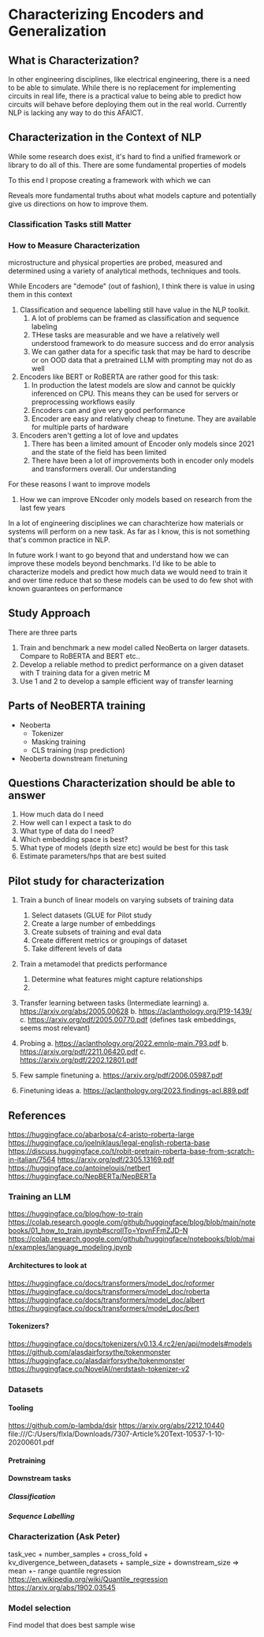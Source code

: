# Characterizing Encoders and Generalization

## What is Characterization?

In other engineering disciplines, like electrical engineering, there is a need to be able to simulate. While there is no replacement
for implementing circuits in real life, there is a practical value to being able to predict how circuits will behave before
deploying them out in the real world. Currently NLP is lacking any way to do this AFAICT.


## Characterization in the Context of NLP

While some research does exist, it's hard to find a unified framework or library to do all of this. There are some fundamental properties of models 

To this end I propose creating a framework with which we can

Reveals more fundamental truths about what models capture and potentially give us directions on how to improve them. 

### Classification Tasks still Matter


### How to Measure Characterization

microstructure and physical properties are probed, measured and determined using a variety of analytical methods, techniques and tools.

While Encoders are "demode" (out of fashion), I think there is value in using them in this context

1. Classification and sequence labelling still have value in the NLP toolkit. 
	1. A lot of problems can be framed as classification and sequence labeling
	2. THese tasks are measurable and we have a relatively well understood framework to do measure success and do error analysis
	3. We can gather data for a specific task that may be hard to describe or on OOD data that a pretrained LLM with prompting may not do as well
2. Encoders like BERT or RoBERTA are rather good for this task:
	1. In production the latest models are slow and cannot be quickly inferenced on CPU. This means they can be used for servers or preprocessing workflows easily
	2. Encoders can and give very good performance
	3. Encoder are easy and relatively cheap to finetune. They are available for multiple parts of hardware
3. Encoders aren't getting a lot of love and updates
	1. There has been a limited amount of Encoder only models since 2021 and the state of the field has been limited
	2. There have been a lot of improvements both in encoder only models and transformers overall. Our understanding 
	

For these reasons I want to improve models 
1. How we can improve ENcoder only models based on research from the last few years

In a lot of engineering disciplines we can charachterize how materials or systems will perform on a new task. As far as I know,
this is not something that's common practice in NLP.

In future work I want to go beyond that and understand how we can improve these models beyond benchmarks.
I'd like to be able to characterize models and predict how much data we would need to train it and over time reduce that
so these models can be used to do few shot with known guarantees on performance

## Study Approach

There are three parts
1. Train and benchmark a new model called NeoBerta on larger datasets. Compare to RoBERTA and BERT etc..
2. Develop a reliable method to predict performance on a given dataset with T training data for a given metric M
3. Use 1 and 2 to develop a sample efficient way of transfer learning

## Parts of NeoBERTA training

* Neoberta
	* Tokenizer
	* Masking training
	* CLS training (nsp prediction)
* Neoberta downstream finetuning
	
## Questions Characterization should be able to answer

1. How much data do I need
2. How well can I expect a task to do
3. What type of data do I need?
4. Which embedding space is best?
5. What type of models (depth size etc) would be best for this task 
6. Estimate parameters/hps that are best suited 


## Pilot study for characterization

1. Train a bunch of linear models on varying subsets of training data
	1. Select datasets (GLUE for Pilot study
	2. Create a large number of embeddings 
	3. Create subsets of training and eval data
	4. Create different metrics or groupings of dataset
	5. Take different levels of data 
2. Train a metamodel that predicts performance
	1. Determine what features might capture relationships  
	2. 
	
1. Transfer learning between tasks (Intermediate learning)
a. https://arxiv.org/abs/2005.00628
b. https://aclanthology.org/P19-1439/ 
c. https://arxiv.org/pdf/2005.00770.pdf  (defines task embeddings, seems most relevant) 
 
2. Probing
a. https://aclanthology.org/2022.emnlp-main.793.pdf 
b. https://arxiv.org/pdf/2211.06420.pdf 
c. https://arxiv.org/pdf/2202.12801.pdf
 
3. Few sample finetuning
a. https://arxiv.org/pdf/2006.05987.pdf 
 
4. Finetuning ideas
a. https://aclanthology.org/2023.findings-acl.889.pdf
## References

<!-- https://en.wikipedia.org/wiki/Neural_scaling_law -->
https://huggingface.co/abarbosa/c4-aristo-roberta-large
https://huggingface.co/joelniklaus/legal-english-roberta-base
https://discuss.huggingface.co/t/robit-pretrain-roberta-base-from-scratch-in-italian/7564
https://arxiv.org/pdf/2305.13169.pdf
https://huggingface.co/antoinelouis/netbert
https://huggingface.co/NepBERTa/NepBERTa

### Training an LLM
https://huggingface.co/blog/how-to-train
https://colab.research.google.com/github/huggingface/blog/blob/main/notebooks/01_how_to_train.ipynb#scrollTo=YpvnFFmZJD-N
https://colab.research.google.com/github/huggingface/notebooks/blob/main/examples/language_modeling.ipynb

#### Architectures to look at
https://huggingface.co/docs/transformers/model_doc/roformer
https://huggingface.co/docs/transformers/model_doc/roberta
https://huggingface.co/docs/transformers/model_doc/albert
https://huggingface.co/docs/transformers/model_doc/bert

#### Tokenizers?
https://huggingface.co/docs/tokenizers/v0.13.4.rc2/en/api/models#models
https://github.com/alasdairforsythe/tokenmonster
https://huggingface.co/alasdairforsythe/tokenmonster
https://huggingface.co/NovelAI/nerdstash-tokenizer-v2

### Datasets

#### Tooling

https://github.com/p-lambda/dsir
https://arxiv.org/abs/2212.10440
file:///C:/Users/flxla/Downloads/7307-Article%20Text-10537-1-10-20200601.pdf

#### Pretraining

#### Downstream tasks

##### Classification

##### Sequence Labelling


### Characterization (Ask Peter)
task_vec + number_samples + cross_fold + kv_divergence_between_datasets + sample_size + downstream_size => mean +- range 
quantile regression
https://en.wikipedia.org/wiki/Quantile_regression
https://arxiv.org/abs/1902.03545


### Model selection
Find model that does best sample wise